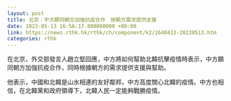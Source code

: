 ```yaml
---
layout: post
title: 北京：中方願同朝方加強抗疫合作　按朝方需求提供支援
date: 2022-05-13 16:56:17.000000000 +08:00
link: https://news.rthk.hk/rthk/ch/component/k2/1648413-20220513.htm
categories: rthk
---
```


在北京，外交部發言人趙立堅回應，中方將如何幫助北韓抗擊疫情時表示，中方願同朝方加強抗疫合作，同時根據朝方的需求提供支援與幫助。

他表示，中國和北韓是山水相連的友好鄰邦，中方高度關心北韓的疫情。中方也相信，在北韓黨和政府領導下，北韓人民一定能夠戰勝疫情。
